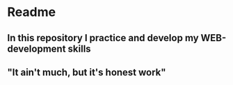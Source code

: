 # Readme

## In this repository I practice and develop my WEB-development skills

## **"It ain't much, but it's honest work"**
